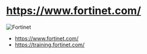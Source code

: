 # https://www.fortinet.com/
![Fortinet](https://raw.githubusercontent.com/txuswashere/fortinet.com/raw/master/fortinet.png "Fortinet")

* https://www.fortinet.com/
* https://training.fortinet.com/
